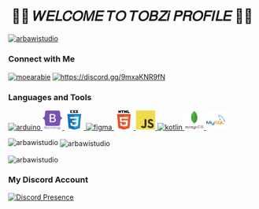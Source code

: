 <h1 align="center">👋🏻 𝑊𝐸𝐿𝐶𝑂𝑀𝐸 𝑇𝑂 𝑇𝑂𝐵𝑍𝑖 𝑃𝑅𝑂𝐹𝐼𝐿𝐸 👋🏻</h1>

<p align="left"> <a href="https://github.com/ryo-ma/github-profile-trophy"><img src="https://github-profile-trophy.vercel.app/?username=arbawistudio" alt="arbawistudio" /></a> </p>

<h3 align="left">Connect with Me</h3>
<p align="left">
<a href="https://instagram.com/moearabie" target="blank"><img align="center" src="https://raw.githubusercontent.com/rahuldkjain/github-profile-readme-generator/master/src/images/icons/Social/instagram.svg" alt="moearabie" height="30" width="40" /></a>
<a href="https://discord.gg/https://discord.gg/9mxaKNR9fN" target="blank"><img align="center" src="https://raw.githubusercontent.com/rahuldkjain/github-profile-readme-generator/master/src/images/icons/Social/discord.svg" alt="https://discord.gg/9mxaKNR9fN" height="30" width="40" /></a>
</p>

<h3 align="left">Languages and Tools</h3>
<p align="left"> <a href="https://www.arduino.cc/" target="_blank" rel="noreferrer"> <img src="https://cdn.worldvectorlogo.com/logos/arduino-1.svg" alt="arduino" width="40" height="40"/> </a> <a href="https://getbootstrap.com" target="_blank" rel="noreferrer"> <img src="https://raw.githubusercontent.com/devicons/devicon/master/icons/bootstrap/bootstrap-plain-wordmark.svg" alt="bootstrap" width="40" height="40"/> </a> <a href="https://www.w3schools.com/css/" target="_blank" rel="noreferrer"> <img src="https://raw.githubusercontent.com/devicons/devicon/master/icons/css3/css3-original-wordmark.svg" alt="css3" width="40" height="40"/> </a> <a href="https://www.figma.com/" target="_blank" rel="noreferrer"> <img src="https://www.vectorlogo.zone/logos/figma/figma-icon.svg" alt="figma" width="40" height="40"/> </a> <a href="https://www.w3.org/html/" target="_blank" rel="noreferrer"> <img src="https://raw.githubusercontent.com/devicons/devicon/master/icons/html5/html5-original-wordmark.svg" alt="html5" width="40" height="40"/> </a> <a href="https://developer.mozilla.org/en-US/docs/Web/JavaScript" target="_blank" rel="noreferrer"> <img src="https://raw.githubusercontent.com/devicons/devicon/master/icons/javascript/javascript-original.svg" alt="javascript" width="40" height="40"/> </a> <a href="https://kotlinlang.org" target="_blank" rel="noreferrer"> <img src="https://www.vectorlogo.zone/logos/kotlinlang/kotlinlang-icon.svg" alt="kotlin" width="40" height="40"/> </a> <a href="https://www.mongodb.com/" target="_blank" rel="noreferrer"> <img src="https://raw.githubusercontent.com/devicons/devicon/master/icons/mongodb/mongodb-original-wordmark.svg" alt="mongodb" width="40" height="40"/> </a> <a href="https://www.mysql.com/" target="_blank" rel="noreferrer"> <img src="https://raw.githubusercontent.com/devicons/devicon/master/icons/mysql/mysql-original-wordmark.svg" alt="mysql" width="40" height="40"/> </a> </p>

<p><img align="left" src="https://github-readme-stats.vercel.app/api/top-langs?username=arbawistudio&show_icons=true&locale=en&layout=compact" alt="arbawistudio" /></p>

<p>&nbsp;<img align="center" src="https://github-readme-stats.vercel.app/api?username=arbawistudio&show_icons=true&locale=en" alt="arbawistudio" /></p>

<p><img align="center" src="https://github-readme-streak-stats.herokuapp.com/?user=arbawistudio&" alt="arbawistudio" /></p>
    
<h3 align="left">My Discord Account</h3>

[![Discord Presence](https://lanyard.cnrad.dev/api/779034600415428608)](https://discord.com/users/779034600415428608)

   
